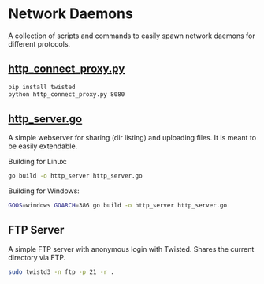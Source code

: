 # Network Daemons

A collection of scripts and commands to easily spawn network daemons for different protocols.

## [http_connect_proxy.py](http_connect_proxy.py)

```bash
pip install twisted
python http_connect_proxy.py 8080
```

## [http_server.go](http_server.go)

A simple webserver for sharing (dir listing) and uploading files. It is meant to be easily extendable.

Building for Linux:

```bash
go build -o http_server http_server.go
```

Building for Windows:

```bash
GOOS=windows GOARCH=386 go build -o http_server http_server.go
```

## FTP Server

A simple FTP server with anonymous login with Twisted. Shares the current directory via FTP.

```bash
sudo twistd3 -n ftp -p 21 -r .
```